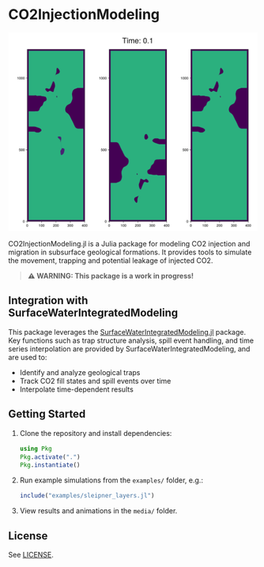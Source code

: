 # CO2InjectionModeling

<img src="media/animation.gif" alt="Animation of CO2 Injection" width="600" />

CO2InjectionModeling.jl is a Julia package for modeling CO2 injection and migration in subsurface geological formations. It provides tools to simulate the movement, trapping and potential leakage of injected CO2.

> **⚠️ WARNING: This package is a work in progress!**

## Integration with SurfaceWaterIntegratedModeling
This package leverages the [SurfaceWaterIntegratedModeling.jl](https://github.com/your-org/SurfaceWaterIntegratedModeling.jl) package. Key functions such as trap structure analysis, spill event handling, and time series interpolation are provided by SurfaceWaterIntegratedModeling, and are used to:
- Identify and analyze geological traps
- Track CO2 fill states and spill events over time
- Interpolate time-dependent results

## Getting Started
1. Clone the repository and install dependencies:
	```julia
	using Pkg
	Pkg.activate(".")
	Pkg.instantiate()
	```
2. Run example simulations from the `examples/` folder, e.g.:
	```julia
	include("examples/sleipner_layers.jl")
	```
3. View results and animations in the `media/` folder.


## License
See [LICENSE](LICENSE).
<!-- [![Stable](https://img.shields.io/badge/docs-stable-blue.svg)](https://ellingsvee.github.io/CO2InjectionModeling.jl/stable/)
[![Dev](https://img.shields.io/badge/docs-dev-blue.svg)](https://ellingsvee.github.io/CO2InjectionModeling.jl/dev/)
[![Build Status](https://github.com/ellingsvee/CO2InjectionModeling.jl/actions/workflows/CI.yml/badge.svg?branch=main)](https://github.com/ellingsvee/CO2InjectionModeling.jl/actions/workflows/CI.yml?query=branch%3Amain)
[![Coverage](https://codecov.io/gh/ellingsvee/CO2InjectionModeling.jl/branch/main/graph/badge.svg)](https://codecov.io/gh/ellingsvee/CO2InjectionModeling.jl) -->
